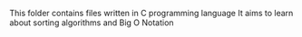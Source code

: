 This folder contains files written in C programming language
It aims to learn about sorting algorithms and Big O Notation
